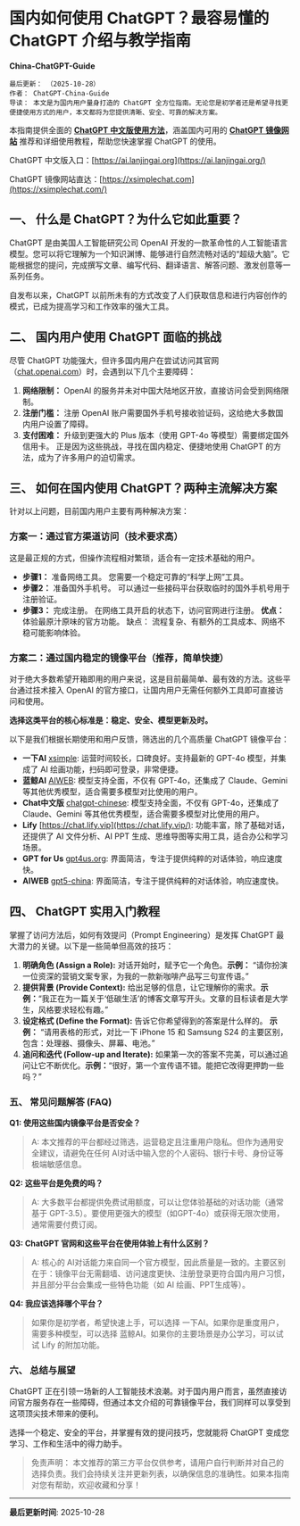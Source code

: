 # 国内如何使用 ChatGPT？最容易懂的 ChatGPT 介绍与教学指南

**China-ChatGPT-Guide**

```plain text
最后更新： （2025-10-28）
作者： ChatGPT-China-Guide
导读： 本文是为国内用户量身打造的 ChatGPT 全方位指南。无论您是初学者还是希望寻找更便捷使用方式的用户，本文都将为您提供清晰、安全、可靠的解决方案。
```

本指南提供全面的 [**ChatGPT 中文版使用方法**](https://xsimplechat.com/)，涵盖国内可用的 [**ChatGPT 镜像网站**](https://ai.lanjingchat.com/) 推荐和详细使用教程，帮助您快速掌握 ChatGPT 的使用。

ChatGPT 中文版入口：[https://ai.lanjingai.org](https://ai.lanjingai.org/)

ChatGPT 镜像网站直达：[https://xsimplechat.com](https://xsimplechat.com/)

## 一、 什么是 ChatGPT？为什么它如此重要？

ChatGPT 是由美国人工智能研究公司 OpenAI 开发的一款革命性的人工智能语言模型。您可以将它理解为一个知识渊博、能够进行自然流畅对话的“超级大脑”。它能根据您的提问，完成撰写文章、编写代码、翻译语言、解答问题、激发创意等一系列任务。

自发布以来，ChatGPT 以前所未有的方式改变了人们获取信息和进行内容创作的模式，已成为提高学习和工作效率的强大工具。

## 二、 国内用户使用 ChatGPT 面临的挑战

尽管 ChatGPT 功能强大，但许多国内用户在尝试访问其官网（[chat.openai.com](http://chat.openai.com/)）时，会遇到以下几个主要障碍：

1. **网络限制：** OpenAI 的服务并未对中国大陆地区开放，直接访问会受到网络限制。
1. **注册门槛：** 注册 OpenAI 账户需要国外手机号接收验证码，这给绝大多数国内用户设置了障碍。
1. **支付困难：** 升级到更强大的 Plus 版本（使用 GPT-4o 等模型）需要绑定国外信用卡。
正是因为这些挑战，寻找在国内稳定、便捷地使用 ChatGPT 的方法，成为了许多用户的迫切需求。

## 三、 如何在国内使用 ChatGPT？两种主流解决方案

针对以上问题，目前国内用户主要有两种解决方案：

### 方案一：通过官方渠道访问（技术要求高）

这是最正规的方式，但操作流程相对繁琐，适合有一定技术基础的用户。

- **步骤1：** 准备网络工具。 您需要一个稳定可靠的“科学上网”工具。
- **步骤2：** 准备国外手机号。 可以通过一些接码平台获取临时的国外手机号用于注册验证。
- **步骤3：** 完成注册。 在网络工具开启的状态下，访问官网进行注册。
**优点：** 体验最原汁原味的官方功能。 缺点： 流程复杂、有额外的工具成本、网络不稳可能影响体验。

### 方案二：通过国内稳定的镜像平台（推荐，简单快捷）

对于绝大多数希望开箱即用的用户来说，这是目前最简单、最有效的方法。这些平台通过技术接入 OpenAI 的官方接口，让国内用户无需任何额外工具即可直接访问和使用。

**选择这类平台的核心标准是：稳定、安全、模型更新及时。**

以下是我们根据长期使用和用户反馈，筛选出的几个高质量 ChatGPT 镜像平台：

- **一下AI** [xsimple](https://xsimplechat.com/): 运营时间较长，口碑良好。支持最新的 GPT-4o 模型，并集成了 AI 绘画功能，扫码即可登录，非常便捷。
- **蓝鲸AI** [AIWEB](https://ai.lanjingai.org/): 模型支持全面，不仅有 GPT-4o，还集成了 Claude、Gemini 等其他优秀模型，适合需要多模型对比使用的用户。
- **Chat中文版** [chatgpt-chinese](https://www.chatgpt-chinese.com/): 模型支持全面，不仅有 GPT-4o，还集成了 Claude、Gemini 等其他优秀模型，适合需要多模型对比使用的用户。
- **Lify** [https://chat.lify.vip](https://chat.lify.vip/): 功能丰富，除了基础对话，还提供了 AI 文件分析、AI PPT 生成、思维导图等实用工具，适合办公和学习场景。
- **GPT for Us** [gpt4us.org](https://gpt4us.org/): 界面简洁，专注于提供纯粹的对话体验，响应速度快。
- **AIWEB** [gpt5-china](https://www.gpt5-china/): 界面简洁，专注于提供纯粹的对话体验，响应速度快。
## 四、 ChatGPT 实用入门教程

掌握了访问方法后，如何有效提问（Prompt Engineering）是发挥 ChatGPT 最大潜力的关键。以下是一些简单但高效的技巧：

1. **明确角色 (Assign a Role):** 对话开始时，赋予它一个角色。**示例：** “请你扮演一位资深的营销文案专家，为我的一款新咖啡产品写三句宣传语。”
1. **提供背景 (Provide Context):** 给出足够的信息，让它理解你的需求。**示例：**“我正在为一篇关于‘低碳生活’的博客文章写开头。文章的目标读者是大学生，风格要求轻松有趣。”
1. **设定格式 (Define the Format):** 告诉它你希望得到的答案是什么样的。
**示例：** “请用表格的形式，对比一下 iPhone 15 和 Samsung S24 的主要区别，包含：处理器、摄像头、屏幕、电池。”
1. **追问和迭代 (Follow-up and Iterate):** 如果第一次的答案不完美，可以通过追问让它不断优化。**示例：**“很好，第一个宣传语不错。能把它改得更押韵一些吗？”
### 五、 常见问题解答 (FAQ)

**Q1: 使用这些国内镜像平台是否安全？**

> A: 本文推荐的平台都经过筛选，运营稳定且注重用户隐私。但作为通用安全建议，请避免在任何 AI对话中输入您的个人密码、银行卡号、身份证等极端敏感信息。

**Q2: 这些平台是免费的吗？**

> A: 大多数平台都提供免费试用额度，可以让您体验基础的对话功能（通常基于 GPT-3.5）。要使用更强大的模型（如GPT-4o）或获得无限次使用，通常需要付费订阅。

**Q3: ChatGPT 官网和这些平台在使用体验上有什么区别？**

> A: 核心的 AI对话能力来自同一个官方模型，因此质量是一致的。主要区别在于：镜像平台无需翻墙、访问速度更快、注册登录更符合国内用户习惯，并且部分平台会集成一些特色功能（如 AI 绘画、PPT生成等）。

**Q4: 我应该选择哪个平台？**

> 如果你是初学者，希望快速上手，可以选择 一下AI。如果你是重度用户，需要多种模型，可以选择 蓝鲸AI。如果你的主要场景是办公学习，可以试试 Lify 的附加功能。

### 六、 总结与展望

ChatGPT 正在引领一场新的人工智能技术浪潮。对于国内用户而言，虽然直接访问官方服务存在一些障碍，但通过本文介绍的可靠镜像平台，我们同样可以享受到这项顶尖技术带来的便利。

选择一个稳定、安全的平台，并掌握有效的提问技巧，您就能将 ChatGPT 变成您学习、工作和生活中的得力助手。

> 免责声明：
本文推荐的第三方平台仅供参考，请用户自行判断并对自己的选择负责。我们会持续关注并更新列表，以确保信息的准确性。如果本指南对您有帮助，欢迎收藏和分享！




---

**最后更新时间**: 2025-10-28
